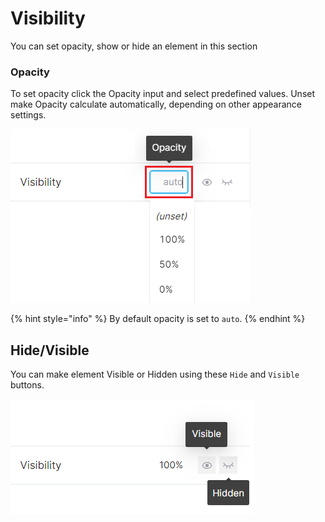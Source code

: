 # Visibility

You can set opacity, show or hide an element in this section

### Opacity

To set opacity click the Opacity input and select predefined values. Unset make Opacity calculate automatically, depending on other appearance settings.

<img src="../.gitbook/assets/image (7).png" alt="" data-size="original">

{% hint style="info" %}
By default opacity is set to `auto`.
{% endhint %}

## Hide/Visible

You can make element Visible or Hidden using these `Hide` and `Visible` buttons.

<img src="../.gitbook/assets/image (6).png" alt="" data-size="original">

